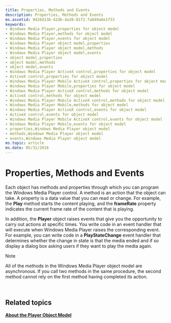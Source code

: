 ```yaml
---
title: Properties, Methods and Events
description: Properties, Methods and Events
ms.assetid: 9426d13b-42db-4a20-81f2-7a849a6e1f33
keywords:
- Windows Media Player,properties for object model
- Windows Media Player,methods for object model
- Windows Media Player,events for object model
- Windows Media Player object model,properties
- Windows Media Player object model,methods
- Windows Media Player object model,events
- object model,properties
- object model,methods
- object model,events
- Windows Media Player ActiveX control,properties for object model
- ActiveX control,properties for object model
- Windows Media Player Mobile ActiveX control,properties for object model
- Windows Media Player Mobile,properties for object model
- Windows Media Player ActiveX control,methods for object model
- ActiveX control,methods for object model
- Windows Media Player Mobile ActiveX control,methods for object model
- Windows Media Player Mobile,methods for object model
- Windows Media Player ActiveX control,events for object model
- ActiveX control,events for object model
- Windows Media Player Mobile ActiveX control,events for object model
- Windows Media Player Mobile,events for object model
- properties,Windows Media Player object model
- methods,Windows Media Player object model
- events,Windows Media Player object model
ms.topic: article
ms.date: 05/31/2018
---
```


# Properties, Methods and Events

Each object has methods and properties through which you can program the Windows Media Player control. A method is an action that the object can take. A property is a data value that you can read or change. For example, the **Play** method starts the content playing, and the **frameRate** property indicates the current frame rate of the content that is playing.

In addition, the **Player** object raises events that give you the opportunity to carry out actions at specific times. You write code in an event handler that will execute when Windows Media Player raises the corresponding event. For example, you can write code in a **PlayStateChange** event handler that determines whether the change in state is that the media ended and if so display a dialog box asking users if they want to play the media again.

> [!Note]  
> All of the methods in the Windows Media Player object model are asynchronous. If you call two methods in the same procedure, the second method cannot rely on the first method having completed its action.

 

## Related topics

<dl> <dt>

[**About the Player Object Model**](about-the-player-object-model.md)
</dt> </dl>

 

 




